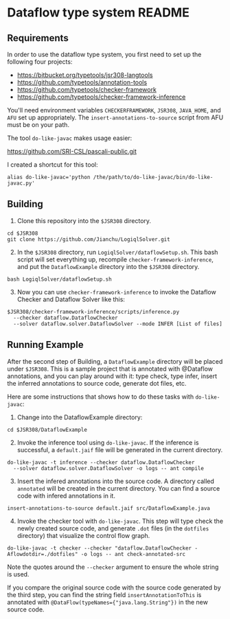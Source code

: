 Dataflow type system README
===========================

Requirements
------------

In order to use the dataflow type system, you first need to set up the
following four projects:

- https://bitbucket.org/typetools/jsr308-langtools
- https://github.com/typetools/annotation-tools
- https://github.com/typetools/checker-framework
- https://github.com/typetools/checker-framework-inference

You'll need environment variables `CHECKERFRAMEWORK`, `JSR308`,
`JAVA_HOME`, and `AFU` set up appropriately.
The `insert-annotations-to-source` script from AFU must be on your path.

The tool `do-like-javac` makes usage easier:

https://github.com/SRI-CSL/pascali-public.git                                        

I created a shortcut for this tool:

```
alias do-like-javac='python /the/path/to/do-like-javac/bin/do-like-javac.py'
```


Building
--------

1. Clone this repository into the `$JSR308` directory.

  ```
  cd $JSR308
  git clone https://github.com/Jianchu/LogiqlSolver.git
  ```

2. In the `$JSR308` directory, run
`LogiqlSolver/dataflowSetup.sh`. This bash script will set everything
up, recompile `checker-framework-inference`, and put the
`DataflowExample` directory into the `$JSR308` directory.

  ```
  bash LogiqlSolver/dataflowSetup.sh
  ```

3. Now you can use `checker-framework-inference` to invoke the
Dataflow Checker and Dataflow Solver like this:

  ```
  $JSR308/checker-framework-inference/scripts/inference.py
    --checker dataflow.DataflowChecker
    --solver dataflow.solver.DataflowSolver --mode INFER [List of files]
  ```


Running Example
---------------

After the second step of Building, a `DataflowExample` directory will be
placed under `$JSR308`.  This is a sample project that is annotated with
@Dataflow annotations, and you can play around with it: type check,
type infer, insert the inferred annotations to source code, generate
dot files, etc.

Here are some instructions that shows how to do these tasks with
`do-like-javac`:

1. Change into the DataflowExample directory:

  ```
  cd $JSR308/DataflowExample
  ```

2. Invoke the inference tool using `do-like-javac`.
If the inference is successful, a `default.jaif` file will be
generated in the current directory.

  ```
  do-like-javac -t inference --checker dataflow.DataflowChecker
    --solver dataflow.solver.DataflowSolver -o logs -- ant compile
  ```

3. Insert the infered annotations into the source code. A
directory called `annotated` will be created in the current directory. You can
find a source code with infered annotations in it.

  ```
  insert-annotations-to-source default.jaif src/DataflowExample.java
  ```

4. Invoke the checker tool with `do-like-javac`.
This step will type check the newly created source code, and generate
`.dot` files (in the `dotfiles` directory) that visualize the
control flow graph.

  ```
  do-like-javac -t checker --checker "dataflow.DataflowChecker -Aflowdotdir=./dotfiles" -o logs -- ant check-annotated-src
  ```

Note the quotes around the `--checker` argument to ensure the
whole string is used.

If you compare the original source code with the source code generated
by the third step, you can find the string field
`insertAnnotationToThis` is annotated with
`@DataFlow(typeNames={"java.lang.String"})` in the new source code.

